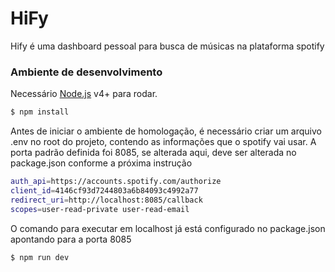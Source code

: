 # HiFy
Hify é uma dashboard pessoal para busca de músicas na plataforma spotify

### Ambiente de desenvolvimento

Necessário [Node.js](https://nodejs.org/) v4+ para rodar.
```sh
$ npm install
```
Antes de iniciar o ambiente de homologação, é necessário criar um arquivo .env no root do projeto, contendo as informações que o spotify vai usar. A porta padrão definida foi 8085, se alterada aqui, deve ser alterada no package.json conforme a próxima instrução

```sh
auth_api=https://accounts.spotify.com/authorize
client_id=4146cf93d7244803a6b84093c4992a77
redirect_uri=http://localhost:8085/callback
scopes=user-read-private user-read-email
```
O comando para executar em localhost já está configurado no package.json apontando para a porta 8085
```sh
$ npm run dev
```
